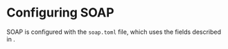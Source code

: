 # Configuring SOAP

SOAP is configured with the `soap.toml` file, which uses the fields described in [](soap.config).
